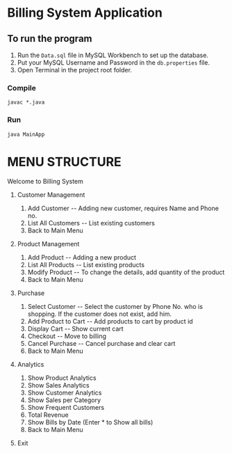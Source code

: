 # Billing System Application

## To run the program

1. Run the `Data.sql` file in MySQL Workbench to set up the database.
2. Put your MySQL Username and Password in the `db.properties` file.
3. Open Terminal in the project root folder.

### Compile
    javac *.java

### Run
    java MainApp


# MENU STRUCTURE

Welcome to Billing System

1. Customer Management
    1. Add Customer         -- Adding new customer, requires Name and Phone no.
    2. List All Customers   -- List existing customers
    0. Back to Main Menu

2. Product Management
    1. Add Product          -- Adding a new product
    2. List All Products    -- List existing products
    3. Modify Product       -- To change the details, add quantity of the product
    0. Back to Main Menu

3. Purchase
    1. Select Customer      -- Select the customer by Phone No. who is shopping. If the customer does not exist, add him.
    2. Add Product to Cart  -- Add products to cart by product id
    3. Display Cart         -- Show current cart
    4. Checkout             -- Move to billing
    5. Cancel Purchase      -- Cancel purchase and clear cart
    0. Back to Main Menu

4. Analytics
    1. Show Product Analytics
    2. Show Sales Analytics
    3. Show Customer Analytics
    4. Show Sales per Category
    5. Show Frequent Customers
    6. Total Revenue
    7. Show Bills by Date (Enter * to Show all bills)
    0. Back to Main Menu

0. Exit
